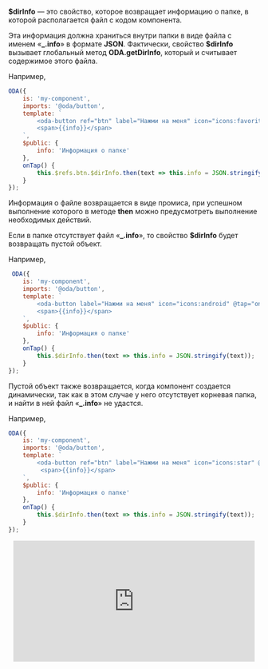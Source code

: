 **$dirInfo** — это свойство, которое возвращает информацию о папке, в которой располагается файл с кодом компонента.

Эта информация должна храниться внутри папки в виде файла с именем «**_.info**» в формате **JSON**. Фактически, свойство **$dirInfo** вызывает глобальный метод **ODA.getDirInfo**, который и считывает содержимое этого файла.

Например,

```javascript run_edit_[my-component.js]
ODA({
    is: 'my-component',
    imports: '@oda/button',
    template: `
        <oda-button ref="btn" label="Нажми на меня" icon="icons:favorite" @tap="onTap"></oda-button>
        <span>{{info}}</span>
    `,
    $public: {
        info: 'Информация о папке'
    },
    onTap() {
        this.$refs.btn.$dirInfo.then(text => this.info = JSON.stringify(text));
    }
});
```

Информация о файле возвращается в виде промиса, при успешном выполнение которого в методе **then** можно предусмотреть выполнение необходимых действий.

Если в папке отсутствует файл «**_.info**», то свойство **$dirInfo** будет возвращать пустой объект.

Например,

```javascript run_edit_[my-component.js]
 ODA({
    is: 'my-component',
    imports: '@oda/button',
    template: `
        <oda-button label="Нажми на меня" icon="icons:android" @tap="onTap"></oda-button>
        <span>{{info}}</span>
    `,
    $public: {
        info: 'Информация о папке'
    },
    onTap() {
        this.$dirInfo.then(text => this.info = JSON.stringify(text));
    }
});
```

Пустой объект также возвращается, когда компонент создается динамически, так как в этом случае у него отсутствует корневая папка, и найти в ней файл «**_.info**» не удастся.

Например,

```javascript run_edit_[my-component.js]
ODA({
    is: 'my-component',
    imports: '@oda/button',
    template: `
        <oda-button ref="btn" label="Нажми на меня" icon="icons:star" @tap="onTap"></oda-button>
         <span>{{info}}</span>
    `,
    $public: {
        info: 'Информация о папке'
    },
    onTap() {
        this.$dirInfo.then(text => this.info = JSON.stringify(text));
    }
});
```

<div style="position:relative;padding-bottom:48%; margin:10px">
    <iframe src="https://www.youtube.com/embed/AFUXR_SlnYU?start=0" frameborder="0" allow="accelerometer; autoplay; encrypted-media; gyroscope; picture-in-picture" allowfullscreen
    	style="position:absolute;width:100%;height:100%;"></iframe>
</div>
